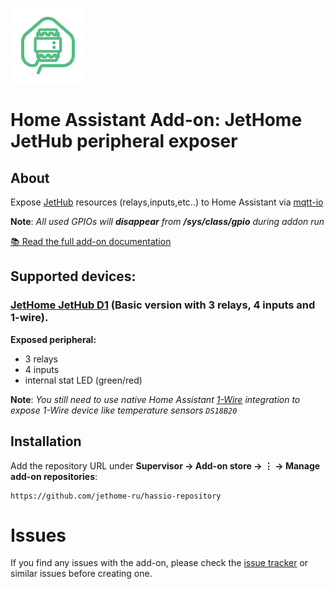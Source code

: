 ![alt text][logo]

# Home Assistant Add-on: JetHome JetHub peripheral exposer

## About

Expose [JetHub](http://jethome.ru) resources (relays,inputs,etc..) to
Home Assistant via [mqtt-io](https://github.com/flyte/mqtt-io)

**Note**: _All used GPIOs will **disappear** from **/sys/class/gpio** during addon run_

[:books: Read the full add-on documentation][docs]

## Supported devices:

### [JetHome JetHub D1](http://jethome.ru/jethub-d1) (Basic version with 3 relays, 4 inputs and 1-wire).

**Exposed peripheral:**

- 3 relays
- 4 inputs
- internal stat LED (green/red)

**Note**: _You still need to use native Home Assistant [1-Wire](https://www.home-assistant.io/integrations/onewire/) integration to expose 1-Wire device
like temperature sensors `DS18B20`_

## Installation

Add the repository URL under **Supervisor → Add-on store → ⋮ → Manage add-on repositories**:

    https://github.com/jethome-ru/hassio-repository

# Issues

If you find any issues with the add-on, please check the
[issue tracker](https://github.com/jethome-ru/hassio-addon-jethub-mqtt-io/issues)
or similar issues before creating one.

[docs]: https://github.com/jethome-ru/hassio-addon-jethub-mqtt-io/blob/main/hassio-addon-jethub-mqtt-io/DOCS.md
[logo]: hassio-addon-jethub-mqtt-io/logo.png "JetHub mqtt-io"
